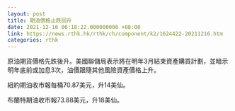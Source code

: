 ```yaml
---
layout: post
title: 期油價格止跌回升
date: 2021-12-16 06:18:22.000000000 +08:00
link: https://news.rthk.hk/rthk/ch/component/k2/1624422-20211216.htm
categories: rthk
---
```


原油期貨價格先跌後升。美國聯儲局表示將在明年3月結束資產購買計劃，並暗示明年底前或加息3次，油價跟隨其他風險資產價格上升。

紐約期油收市報每桶70.87美元，升14美仙。

布蘭特期油收市報73.88美元，升18美仙。
